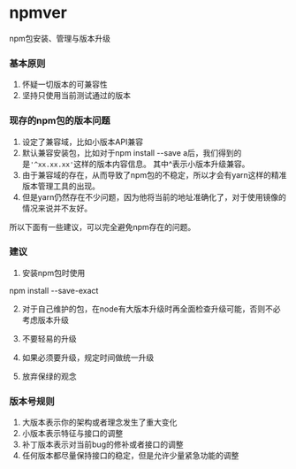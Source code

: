 # npmver

npm包安装、管理与版本升级

### 基本原则
1. 怀疑一切版本的可兼容性
2. 坚持只使用当前测试通过的版本

### 现存的npm包的版本问题
1. 设定了兼容域，比如小版本API兼容
2. 默认兼容安装包，比如对于npm install --save a后，我们得到的是`'^xx.xx.xx'`这样的版本内容信息。
其中^表示小版本升级兼容。
3. 由于兼容域的存在，从而导致了npm包的不稳定，所以才会有yarn这样的精准版本管理工具的出现。
4. 但是yarn仍然存在不少问题，因为他将当前的地址准确化了，对于使用镜像的情况来说并不友好。

所以下面有一些建议，可以完全避免npm存在的问题。

### 建议

1. 安装npm包时使用

npm install --save-exact <packagename>

2. 对于自己维护的包，在node有大版本升级时再全面检查升级可能，否则不必考虑版本升级

3. 不要轻易的升级

4. 如果必须要升级，规定时间做统一升级

5. 放弃保绿的观念

### 版本号规则

1. 大版本表示你的架构或者理念发生了重大变化
2. 小版本表示特征与接口的调整
3. 补丁版本表示对当前bug的修补或者接口的调整
4. 任何版本都尽量保持接口的稳定，但是允许少量紧急功能的调整
